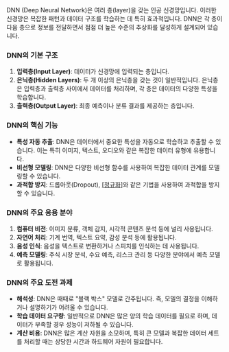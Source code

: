 DNN (Deep Neural Network)은 여러 층(layer)을 갖는 인공 신경망입니다. 이러한 신경망은 복잡한 패턴과 데이터 구조를 학습하는 데 특히 효과적입니다. DNN은 각 층이 다음 층으로 정보를 전달하면서 점점 더 높은 수준의 추상화를 달성하게 설계되어 있습니다.

### DNN의 기본 구조

1. **입력층(Input Layer)**: 데이터가 신경망에 입력되는 층입니다.
2. **은닉층(Hidden Layers)**: 두 개 이상의 은닉층을 갖는 것이 일반적입니다. 은닉층은 입력층과 출력층 사이에서 데이터를 처리하며, 각 층은 데이터의 다양한 특성을 학습합니다.
3. **출력층(Output Layer)**: 최종 예측이나 분류 결과를 제공하는 층입니다.

### DNN의 핵심 기능

- **특성 자동 추출**: DNN은 데이터에서 중요한 특성을 자동으로 학습하고 추출할 수 있습니다. 이는 특히 이미지, 텍스트, 오디오와 같은 복잡한 데이터 유형에 유용합니다.
- **비선형 모델링**: DNN은 다양한 비선형 함수를 사용하여 복잡한 데이터 관계를 모델링할 수 있습니다.
- **과적합 방지**: 드롭아웃(Dropout), [[정규화]](Regularization)와 같은 기법을 사용하여 과적합을 방지할 수 있습니다.

### DNN의 주요 응용 분야

1. **컴퓨터 비전**: 이미지 분류, 객체 감지, 시각적 콘텐츠 분석 등에 널리 사용됩니다.
2. **자연어 처리**: 기계 번역, 텍스트 요약, 감성 분석 등에 활용됩니다.
3. **음성 인식**: 음성을 텍스트로 변환하거나 스피치를 인식하는 데 사용됩니다.
4. **예측 모델링**: 주식 시장 분석, 수요 예측, 리스크 관리 등 다양한 분야에서 예측 모델로 활용됩니다.

### DNN의 주요 도전 과제

- **해석성**: DNN은 때때로 "블랙 박스" 모델로 간주됩니다. 즉, 모델의 결정을 이해하거나 설명하기가 어려울 수 있습니다.
- **학습 데이터 요구량**: 일반적으로 DNN은 많은 양의 학습 데이터를 필요로 하며, 데이터가 부족할 경우 성능이 저하될 수 있습니다.
- **계산 비용**: DNN은 많은 계산 자원을 소모하며, 특히 큰 모델과 복잡한 데이터 세트를 처리할 때는 상당한 시간과 하드웨어 자원이 필요합니다.